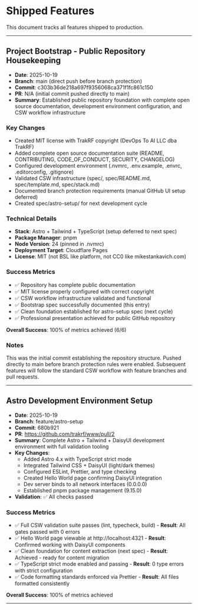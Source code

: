 # Shipped Features

This document tracks all features shipped to production.

---

## Project Bootstrap - Public Repository Housekeeping

- **Date**: 2025-10-19
- **Branch**: main (direct push before branch protection)
- **Commit**: c303b36de218a697f9356068ca371f1fc861c150
- **PR**: N/A (initial commit pushed directly to main)
- **Summary**: Established public repository foundation with complete open source documentation, development environment configuration, and CSW workflow infrastructure

### Key Changes

- Created MIT license with TrakRF copyright (DevOps To AI LLC dba TrakRF)
- Added complete open source documentation suite (README, CONTRIBUTING, CODE_OF_CONDUCT, SECURITY, CHANGELOG)
- Configured development environment (.nvmrc, .env.example, .envrc, .editorconfig, .gitignore)
- Validated CSW infrastructure (spec/, spec/README.md, spec/template.md, spec/stack.md)
- Documented branch protection requirements (manual GitHub UI setup deferred)
- Created spec/astro-setup/ for next development cycle

### Technical Details

- **Stack**: Astro + Tailwind + TypeScript (setup deferred to next spec)
- **Package Manager**: pnpm
- **Node Version**: 24 (pinned in .nvmrc)
- **Deployment Target**: Cloudflare Pages
- **License**: MIT (not BSL like platform, not CC0 like mikestankavich.com)

### Success Metrics

- ✅ Repository has complete public documentation
- ✅ MIT license properly configured with correct copyright
- ✅ CSW workflow infrastructure validated and functional
- ✅ Bootstrap spec successfully documented (this entry)
- ✅ Clean foundation established for astro-setup spec (next cycle)
- ✅ Professional presentation achieved for public GitHub repository

**Overall Success**: 100% of metrics achieved (6/6)

### Notes

This was the initial commit establishing the repository structure. Pushed directly to main before branch protection rules were enabled. Subsequent features will follow the standard CSW workflow with feature branches and pull requests.

---

## Astro Development Environment Setup

- **Date**: 2025-10-19
- **Branch**: feature/astro-setup
- **Commit**: 680b921
- **PR**: https://github.com/trakrf/www/pull/2
- **Summary**: Complete Astro + Tailwind + DaisyUI development environment with full validation tooling
- **Key Changes**:
  - Added Astro 4.x with TypeScript strict mode
  - Integrated Tailwind CSS + DaisyUI (light/dark themes)
  - Configured ESLint, Prettier, and type checking
  - Created Hello World page confirming DaisyUI integration
  - Dev server binds to all network interfaces (0.0.0.0)
  - Established pnpm package management (9.15.0)
- **Validation**: ✅ All checks passed

### Success Metrics

- ✅ Full CSW validation suite passes (lint, typecheck, build) - **Result**: All gates passed with 0 errors
- ✅ Hello World page viewable at http://localhost:4321 - **Result**: Confirmed working with DaisyUI components
- ✅ Clean foundation for content extraction (next spec) - **Result**: Achieved - ready for content migration
- ✅ TypeScript strict mode enabled and passing - **Result**: 0 type errors with strict configuration
- ✅ Code formatting standards enforced via Prettier - **Result**: All files formatted consistently

**Overall Success**: 100% of metrics achieved

---
